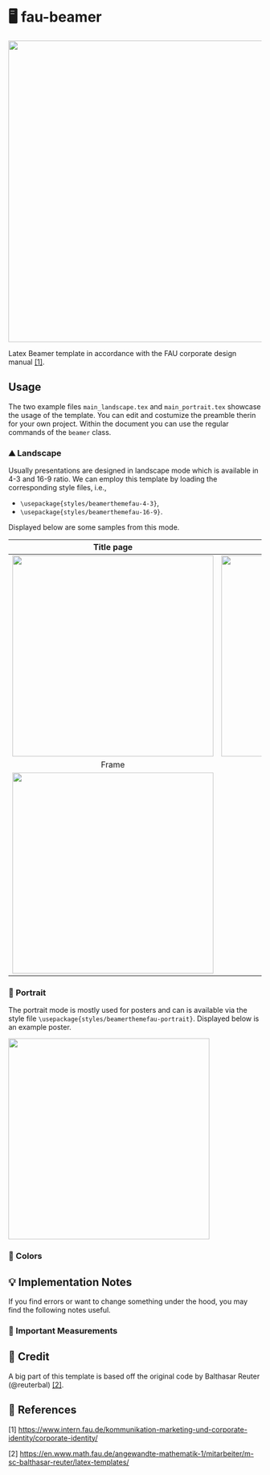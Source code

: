 # 🖥️ fau-beamer

<img src="https://user-images.githubusercontent.com/44805883/120507652-49dc1380-c3c7-11eb-9ae0-661f8fcb95c9.png" width="600">

Latex Beamer template in accordance with the FAU corporate design manual [[1]](#1).

## Usage
The two example files ```main_landscape.tex``` and ```main_portrait.tex``` showcase the usage of the template. 
You can edit and costumize the preamble therin for your own project. Within the document you can use 
the regular commands of the ```beamer``` class.
### ⛰️ Landscape
Usually presentations are designed in landscape mode which is available in 4-3 and 16-9 ratio. We can employ this 
template by loading the corresponding style files, i.e.,

* ```\usepackage{styles/beamerthemefau-4-3}```,
* ```\usepackage{styles/beamerthemefau-16-9}```.

Displayed below are some samples from this mode.

Title page | Section page
:-------------------------:|:-------------------------:
<img src="https://user-images.githubusercontent.com/44805883/120496638-04671880-c3be-11eb-88cf-540f4f82bd71.png" width="400"> | <img src="https://user-images.githubusercontent.com/44805883/120496028-83a81c80-c3bd-11eb-9737-df6cc79760a9.png" width="400">
Frame | 
<img src="https://user-images.githubusercontent.com/44805883/120497228-848d7e00-c3be-11eb-808b-8a3ffb92ee63.png" width="400"> |

### 🎴 Portrait
The portrait mode is mostly used for posters and can is available via the style file ```\usepackage{styles/beamerthemefau-portrait}```. 
Displayed below is an example poster.

<img src="https://user-images.githubusercontent.com/44805883/120508463-08983380-c3c8-11eb-8012-2656be48c44b.png" width="400">

### 🎨 Colors

## 💡 Implementation Notes
If you find errors or want to change something under the hood, you may find the following notes useful.
### 📏 Important Measurements


## 🍺 Credit
A big part of this template is based off the original code by Balthasar Reuter (@reuterbal) [[2]](#2).

## 🔖 References
<a id="1">[1]</a> https://www.intern.fau.de/kommunikation-marketing-und-corporate-identity/corporate-identity/

<a id="2">[2]</a> https://en.www.math.fau.de/angewandte-mathematik-1/mitarbeiter/m-sc-balthasar-reuter/latex-templates/
